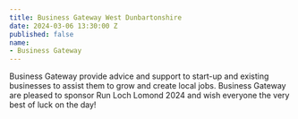 ```yaml
---
title: Business Gateway West Dunbartonshire
date: 2024-03-06 13:30:00 Z
published: false
name:
- Business Gateway
---
```


Business Gateway provide advice and support to start-up and existing businesses to assist them to grow and create local jobs. Business Gateway are pleased to sponsor Run Loch Lomond 2024 and wish everyone the very best of luck on the day!
